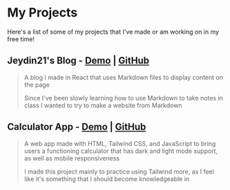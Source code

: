 # My Projects
Here's a list of some of my projects that I've made or am working on in my free time!

## Jeydin21's Blog - [Demo](/) | [GitHub](https://github.com/Jeydin21/blog)
<blockquote>
A blog I made in React that uses Markdown files to display content on the page

Since I've been slowly learning how to use Markdown to take notes in class I wanted to try to make a website from Markdown
</blockquote>

## Calculator App - [Demo](https://calc.j21.dev) | [GitHub](https://github.com/Jeydin21/Calculator-App)
<blockquote>
A web app made with HTML, Tailwind CSS, and JavaScript to bring users a functioning calculator that has dark and light mode support, as well as mobile responsiveness

I made this project mainly to practice using Tailwind more, as I feel like it's something that I should become knowledgeable in
</blockquote>